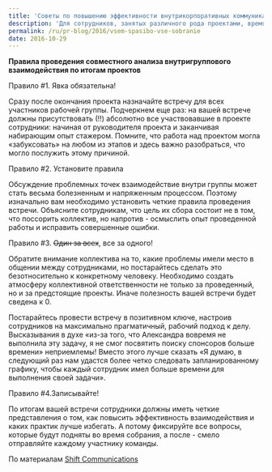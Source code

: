 ```yaml
---
title: 'Советы по повышению эффективности внутрикорпоративных коммуникаций'
description: 'Для сотрудников, занятых различного рода проектами, время летит молниеносно. Один проект не успевает закончиться, как уже «горят» сроки по второму и нужно объявлять начало третьего. В таком темпе работы на анализ собственных ошибок, подведение итогов работы проектной группы зачастую попросту не остается времени.'
permalink: /ru/pr-blog/2016/vsem-spasibo-vse-sobranie
date: 2016-10-29
---
```

<p><b>Правила проведения совместного анализа внутригруппового взаимодействия по итогам проектов</b></p>
<p>Правило #1. Явка обязательна!</p>
<p>Сразу после окончания проекта назначайте встречу для всех участников рабочей группы. Подчеркнем еще раз: на вашей встрече должны присутствовать (!!) абсолютно все участвовавшие в проекте сотрудники: начиная от руководителя проекта и заканчивая набирающим опыт стажером. Помните, что работа над проектом могла «забуксовать» на любом из этапов и здесь важно разобраться, что могло послужить этому причиной.</p>
<p>Правило #2. Установите правила</p>
<p>Обсуждение проблемных точек взаимодействие внутри группы может стать весьма болезненным и напряженным процессом. Поэтому изначально вам необходимо установить четкие правила проведения встречи. Объясните сотрудникам, что цель их сбора состоит не в том, что поссорить коллектив, но напротив - осмыслить опыт проведенной работы и исправить совершенные ошибки.</p>
<p>Правило #3. <s>Один за всех</s>, все за одного!</p>
<p>Обратите внимание коллектива на то, какие проблемы имели место в общении между сотрудниками, но постарайтесь сделать это безотносительно к конкретному человеку. Необходимо создать атмосферу коллективной ответственности не только за проведенный, но и за предстоящие проекты. Иначе полезность вашей встречи будет сведена к 0.</p>
<p>Постарайтесь провести встречу в позитивном ключе, настроив сотрудников на максимально прагматичный, рабочий подход к делу. Высказывания в духе «из-за того, что Александра вовремя не выполнила эту задачу, я не смог посвятить поиску спонсоров больше времени» неприемлемы! Вместо этого лучше сказать «Я думаю, в следующий раз нам удастся более четко следовать запланированному графику, чтобы каждый сотрудник имел больше времени для выполнения своей задачи».</p>
<p>Правило #4.Записывайте!</p>
<p>По итогам вашей встречи сотрудники должны иметь четкие представления о том, как повысить эффективность взаимодействия и каких практик лучше избегать. А потому фиксируйте все вопросы, которые будут подняты во время собрания, а после - смело отправляйте каждому участнику команды.</p>
По материалам <a href="http://www.shiftcomm.com/" target="_blank" rel="noopener noreferrer">Shift Communications</a>
